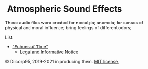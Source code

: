 # <img alt="" src="https://win98icons.alexmeub.com/icons/png/wia_img_gray-1.png">&nbsp;Atmospheric Sound Effects
These audio files were created for nostalgia; anemoia; for senses of physical and moral influence; bring feelings of different odors;

List:
* ["Echoes of Time"](https://github.com/Diicorp95/Diicorp95/raw/main/production/music/asfx/Echoes%20of%20Time.mp3)
  * [Legal and Informative Notice](https://github.com/Diicorp95/Diicorp95/blob/main/production/music/asfx/Echoes%20of%20Time.txt)

:copyright: Diicorp95, 2019-2021 in producing them. [MIT license.](https://diicorp95.mit-license.org)
